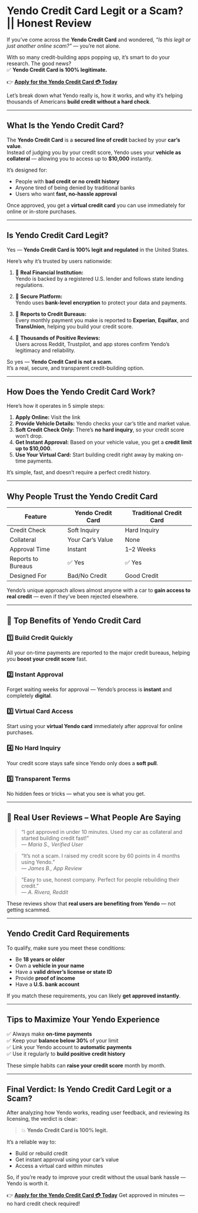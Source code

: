 # Yendo Credit Card Legit or a Scam? || Honest Review

If you’ve come across the **Yendo Credit Card** and wondered, *“Is this legit or just another online scam?”* — you’re not alone.  

With so many credit-building apps popping up, it’s smart to do your research. The good news?  
✅ **Yendo Credit Card is 100% legitimate.**

👉 [**Apply for the Yendo Credit Card 💳 Today**](https://nx2bs.com/c?o=162&a=25324)

Let’s break down what Yendo really is, how it works, and why it’s helping thousands of Americans **build credit without a hard check**.

---

## What Is the Yendo Credit Card?

The **Yendo Credit Card** is a **secured line of credit** backed by your **car’s value**.  
Instead of judging you by your credit score, Yendo uses your **vehicle as collateral** — allowing you to access up to **$10,000** instantly.

It’s designed for:
- People with **bad credit or no credit history**
- Anyone tired of being denied by traditional banks
- Users who want **fast, no-hassle approval**

Once approved, you get a **virtual credit card** you can use immediately for online or in-store purchases.

---

## Is Yendo Credit Card Legit?

Yes — **Yendo Credit Card is 100% legit and regulated** in the United States.

Here’s why it’s trusted by users nationwide:

1. 🏦 **Real Financial Institution:**  
   Yendo is backed by a registered U.S. lender and follows state lending regulations.

2. 🔐 **Secure Platform:**  
   Yendo uses **bank-level encryption** to protect your data and payments.

3. 🧾 **Reports to Credit Bureaus:**  
   Every monthly payment you make is reported to **Experian**, **Equifax**, and **TransUnion**, helping you build your credit score.

4. 💬 **Thousands of Positive Reviews:**  
   Users across Reddit, Trustpilot, and app stores confirm Yendo’s legitimacy and reliability.

So yes — **Yendo Credit Card is not a scam.**  
It’s a real, secure, and transparent credit-building option.

---

## How Does the Yendo Credit Card Work?

Here’s how it operates in 5 simple steps:

1. **Apply Online:** Visit the link
2. **Provide Vehicle Details:** Yendo checks your car’s title and market value.  
3. **Soft Credit Check Only:** There’s **no hard inquiry**, so your credit score won’t drop.  
4. **Get Instant Approval:** Based on your vehicle value, you get a **credit limit up to $10,000**.  
5. **Use Your Virtual Card:** Start building credit right away by making on-time payments.

It’s simple, fast, and doesn’t require a perfect credit history.

---

## Why People Trust the Yendo Credit Card

| Feature | Yendo Credit Card | Traditional Credit Card |
|----------|------------------|--------------------------|
| Credit Check | Soft Inquiry | Hard Inquiry |
| Collateral | Your Car’s Value | None |
| Approval Time | Instant | 1–2 Weeks |
| Reports to Bureaus | ✅ Yes | ✅ Yes |
| Designed For | Bad/No Credit | Good Credit |

Yendo’s unique approach allows almost anyone with a car to **gain access to real credit** — even if they’ve been rejected elsewhere.

---

## 🌟 Top Benefits of Yendo Credit Card

### 1️⃣ Build Credit Quickly  
All your on-time payments are reported to the major credit bureaus, helping you **boost your credit score** fast.

### 2️⃣ Instant Approval  
Forget waiting weeks for approval — Yendo’s process is **instant** and completely **digital**.

### 3️⃣ Virtual Card Access  
Start using your **virtual Yendo card** immediately after approval for online purchases.

### 4️⃣ No Hard Inquiry  
Your credit score stays safe since Yendo only does a **soft pull**.

### 5️⃣ Transparent Terms  
No hidden fees or tricks — what you see is what you get.

---

## 💬 Real User Reviews – What People Are Saying

> “I got approved in under 10 minutes. Used my car as collateral and started building credit fast!”  
> — *Maria S., Verified User*

> “It’s not a scam. I raised my credit score by 60 points in 4 months using Yendo.”  
> — *James B., App Review*

> “Easy to use, honest company. Perfect for people rebuilding their credit.”  
> — *A. Rivera, Reddit*

These reviews show that **real users are benefiting from Yendo** — not getting scammed.

---

## Yendo Credit Card Requirements

To qualify, make sure you meet these conditions:

- Be **18 years or older**
- Own a **vehicle in your name**
- Have a **valid driver’s license or state ID**
- Provide **proof of income**
- Have a **U.S. bank account**

If you match these requirements, you can likely **get approved instantly**.

---

## Tips to Maximize Your Yendo Experience

✅ Always make **on-time payments**  
✅ Keep your **balance below 30%** of your limit  
✅ Link your Yendo account to **automatic payments**  
✅ Use it regularly to **build positive credit history**  

These simple habits can **raise your credit score** month by month.

---

## Final Verdict: Is Yendo Credit Card Legit or a Scam?

After analyzing how Yendo works, reading user feedback, and reviewing its licensing, the verdict is clear:

> 💥 **Yendo Credit Card is 100% legit.**

It’s a reliable way to:
- Build or rebuild credit  
- Get instant approval using your car’s value  
- Access a virtual card within minutes  

So, if you’re ready to improve your credit without the usual bank hassle — Yendo is worth it.

👉 [**Apply for the Yendo Credit Card 💳 Today**](https://nx2bs.com/c?o=162&a=25324)
Get approved in minutes — no hard credit check required!
